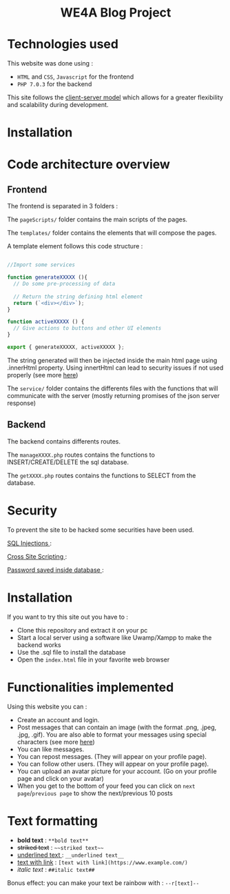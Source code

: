 <h1 align="center"> WE4A Blog Project </h1>

# Technologies used

This website was done using : 

- `HTML` and `CSS`, `Javascript` for the frontend
- `PHP 7.0.3` for the backend

This site follows the [client-server model](https://en.wikipedia.org/wiki/Client%E2%80%93server_model) which allows for a greater flexibility and scalability during development.

# Installation 

# Code architecture overview

## Frontend

The frontend is separated in 3 folders : 

The `pageScripts/` folder contains the main scripts of the pages.

The `templates/` folder contains the elements that will compose the pages. 

A template element follows this code structure : 

```javascript

//Import some services 

function generateXXXXX (){
  // Do some pre-processing of data 
  
  // Return the string defining html element 
  return (`<div></div>`);
}

function activeXXXXX () {
  // Give actions to buttons and other UI elements
}

export { generateXXXXX, activeXXXXX }; 
```

The string generated will then be injected inside the main html page using .innerHtml property. Using innertHtml can lead to security issues if not used properly (see more [here](#security))

The `service/` folder contains the differents files with the functions that will communicate with the server (mostly returning promises of the json server response)  

## Backend

The backend contains differents routes. 

The `manageXXXX.php` routes contains the functions to INSERT/CREATE/DELETE the sql database.

The `getXXXX.php` routes contains the functions to SELECT from the database.

# Security 

To prevent the site to be hacked some securities have been used.

<ins> SQL Injections </ins> :

<ins> Cross Site Scripting </ins> :

<ins> Password saved inside database </ins> :

# Installation 

If you want to try this site out you have to : 

- Clone this repository and extract it on your pc
- Start a local server using a software like Uwamp/Xampp to make the backend works
- Use the .sql file to install the database
- Open the `index.html` file in your favorite web browser

# Functionalities implemented

Using this website you can : 

- Create an account and login.
- Post messages that can contain an image (with the format .png, .jpeg, .jpg, .gif). You are also able to format your messages using special characters (see more [here](#text-formatting))  
- You can like messages.
- You can repost messages. (They will appear on your profile page). 
- You can follow other users. (They will appear on your profile page).
- You can upload an avatar picture for your account. (Go on your profile page and click on your avatar) 
- When you get to the bottom of your feed you can click on `next page`/`previous page` to show the next/previous 10 posts

# Text formatting 

-  **bold text** : `**bold text**`
- ~~striked text~~ : `~~striked text~~`
- <ins> underlined text </ins> : `__underlined text__`
- [text with link](https://www.example.com/) : `[text with link](https://www.example.com/)`
- *italic text* : `##italic text##`

Bonus effect: you can make your text be rainbow with : `--r[text]--`
